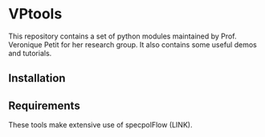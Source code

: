 # VPtools

This repository contains a set of python modules maintained by Prof. Veronique Petit for her research group. 
It also contains some useful demos and tutorials. 

## Installation

## Requirements

These tools make extensive use of specpolFlow (LINK).

